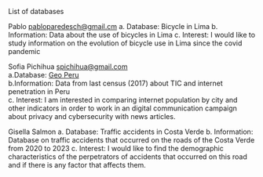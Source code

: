 List of databases

Pablo pabloparedesch@gmail.cm
a. Database: Bicycle in Lima
b. Information: Data about the use of bicycles in Lima 
c. Interest: I would like to study information on the evolution of bicycle use in Lima since the covid pandemic
 
Sofia Pichihua spichihua@gmail.com  
a.Database: [Geo Peru](https://visor.geoperu.gob.pe/)  
b.Information:  Data from last census (2017) about TIC and internet penetration in Peru  
c. Interest: I am interested in comparing internet population by city and other indicators in order to work in an digital communication campaign about privacy and cybersecurity with news articles.  

Gisella Salmon
a. Database: Traffic accidents in Costa Verde
b. Information: Database on traffic accidents that occurred on the roads of the Costa Verde from 2020 to 2023
c. Interest: I would like to find the demographic characteristics of the perpetrators of accidents that occurred on this road and if there is any factor that affects them.
